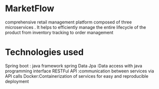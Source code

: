 # MarketFlow
comprehensive retail management platform composed of three microservices . It helps to efficiently manage the entire lifecycle of the product from inventory tracking to order management 
# Technologies used 

Spring boot : java framework 
spring Data Jpa :Data access with java programming interface 
RESTFul API :communication between services via API calls
Docker:Containerization of services for easy and reproducible deployment
